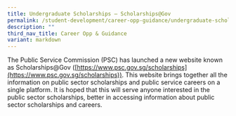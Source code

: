 ```yaml
---
title: Undergraduate Scholarships – Scholarships@Gov
permalink: /student-development/career-opp-guidance/undergraduate-scholarships-scholarshipsgov/
description: ""
third_nav_title: Career Opp & Guidance
variant: markdown
---
```

The Public Service Commission (PSC) has launched a new website known as Scholarships@Gov ([https://www.psc.gov.sg/scholarships](https://www.psc.gov.sg/scholarships)). This website brings together all the information on public sector scholarships and public service careers on a single platform. It is hoped that this will serve anyone interested in the public sector scholarships, better in accessing information about public sector scholarships and careers.